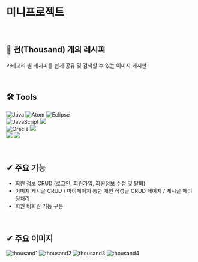 # 미니프로젝트

<br>

## 👋 천(Thousand) 개의 레시피
카테고리 별 레시피를 쉽게 공유 및 검색할 수 있는 이미지 게시판
  
<br>

## 🛠 Tools

![Java](https://img.shields.io/badge/java-%23ED8B00?style=for-the-badge&logo=openjdk&logoColor=white)
![Atom](https://img.shields.io/badge/JSP-%2366595C.svg?style=for-the-badge&logo=atom&logoColor=white)
![Eclipse](https://img.shields.io/badge/Eclipse-FE7A16.svg?style=for-the-badge&logo=Eclipse&logoColor=white)
<br>
![JavaScript](https://img.shields.io/badge/javascript-%23323330.svg?style=for-the-badge&logo=javascript&logoColor=%23F7DF1E)
<img src="https://img.shields.io/badge/bootstrap-7952B3?style=for-the-badge&logo=bootstrap&logoColor=white">
<br>
![Oracle](https://img.shields.io/badge/Oracle-F80000?style=for-the-badge&logo=oracle&logoColor=white)
<img src="https://img.shields.io/badge/apache tomcat-F8DC75?style=for-the-badge&logo=apachetomcat&logoColor=white">
<br>
<img src="https://img.shields.io/badge/git-F05032?style=for-the-badge&logo=git&logoColor=white">
<img src="https://img.shields.io/badge/github-181717?style=for-the-badge&logo=github&logoColor=white">

<br>

## ✔ 주요 기능
- 회원 정보 CRUD (로그인, 회원가입, 회원정보 수정 및 탈퇴)
- 이미지 게시글 CRUD / 마이페이지 통한 개인 작성글 CRUD 페이지 / 게시글 페이징처리
- 회원 비회원 기능 구분

<br>

## ✔ 주요 이미지
![thousand1](https://github.com/tpdlaos6/mini_Project/assets/143683416/6f8f661d-9df8-43f8-8a2c-cc073f3bd0e5)
![thousand2](https://github.com/tpdlaos6/mini_Project/assets/143683416/78a52230-9d9a-4c5d-8f13-03692532de98)
![thousand3](https://github.com/tpdlaos6/mini_Project/assets/143683416/90bc17a2-ba8b-4abd-9ea1-df6f30bb767d)
![thousand4](https://github.com/tpdlaos6/mini_Project/assets/143683416/808d3d47-6b9e-446b-ae69-2d9d8a241670)
